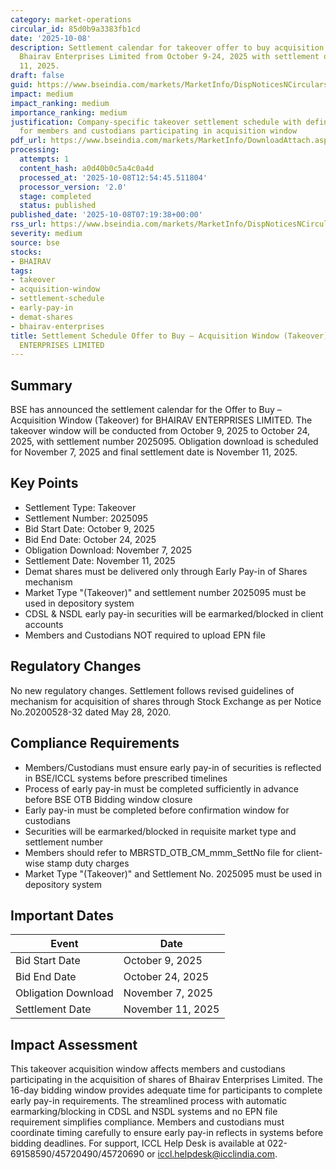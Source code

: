 ```yaml
---
category: market-operations
circular_id: 85d0b9a3383fb1cd
date: '2025-10-08'
description: Settlement calendar for takeover offer to buy acquisition window for
  Bhairav Enterprises Limited from October 9-24, 2025 with settlement on November
  11, 2025.
draft: false
guid: https://www.bseindia.com/markets/MarketInfo/DispNoticesNCirculars.aspx?Noticeid={C54AF8A7-FE8A-4ADD-B74D-0FB683BA92A8}&noticeno=20251008-4&dt=10/08/2025&icount=4&totcount=35&flag=0
impact: medium
impact_ranking: medium
importance_ranking: medium
justification: Company-specific takeover settlement schedule with defined procedures
  for members and custodians participating in acquisition window
pdf_url: https://www.bseindia.com/markets/MarketInfo/DownloadAttach.aspx?id=20251008-4&attachedId=
processing:
  attempts: 1
  content_hash: a0d40b0c5a4c0a4d
  processed_at: '2025-10-08T12:54:45.511804'
  processor_version: '2.0'
  stage: completed
  status: published
published_date: '2025-10-08T07:19:38+00:00'
rss_url: https://www.bseindia.com/markets/MarketInfo/DispNoticesNCirculars.aspx?Noticeid={C54AF8A7-FE8A-4ADD-B74D-0FB683BA92A8}&noticeno=20251008-4&dt=10/08/2025&icount=4&totcount=35&flag=0
severity: medium
source: bse
stocks:
- BHAIRAV
tags:
- takeover
- acquisition-window
- settlement-schedule
- early-pay-in
- demat-shares
- bhairav-enterprises
title: Settlement Schedule Offer to Buy – Acquisition Window (Takeover) for BHAIRAV
  ENTERPRISES LIMITED
---
```


## Summary

BSE has announced the settlement calendar for the Offer to Buy – Acquisition Window (Takeover) for BHAIRAV ENTERPRISES LIMITED. The takeover window will be conducted from October 9, 2025 to October 24, 2025, with settlement number 2025095. Obligation download is scheduled for November 7, 2025 and final settlement date is November 11, 2025.

## Key Points

- Settlement Type: Takeover
- Settlement Number: 2025095
- Bid Start Date: October 9, 2025
- Bid End Date: October 24, 2025
- Obligation Download: November 7, 2025
- Settlement Date: November 11, 2025
- Demat shares must be delivered only through Early Pay-in of Shares mechanism
- Market Type "(Takeover)" and settlement number 2025095 must be used in depository system
- CDSL & NSDL early pay-in securities will be earmarked/blocked in client accounts
- Members and Custodians NOT required to upload EPN file

## Regulatory Changes

No new regulatory changes. Settlement follows revised guidelines of mechanism for acquisition of shares through Stock Exchange as per Notice No.20200528-32 dated May 28, 2020.

## Compliance Requirements

- Members/Custodians must ensure early pay-in of securities is reflected in BSE/ICCL systems before prescribed timelines
- Process of early pay-in must be completed sufficiently in advance before BSE OTB Bidding window closure
- Early pay-in must be completed before confirmation window for custodians
- Securities will be earmarked/blocked in requisite market type and settlement number
- Members should refer to MBRSTD_OTB_CM_mmm_SettNo file for client-wise stamp duty charges
- Market Type "(Takeover)" and Settlement No. 2025095 must be used in depository system

## Important Dates

| Event | Date |
|-------|------|
| Bid Start Date | October 9, 2025 |
| Bid End Date | October 24, 2025 |
| Obligation Download | November 7, 2025 |
| Settlement Date | November 11, 2025 |

## Impact Assessment

This takeover acquisition window affects members and custodians participating in the acquisition of shares of Bhairav Enterprises Limited. The 16-day bidding window provides adequate time for participants to complete early pay-in requirements. The streamlined process with automatic earmarking/blocking in CDSL and NSDL systems and no EPN file requirement simplifies compliance. Members and custodians must coordinate timing carefully to ensure early pay-in reflects in systems before bidding deadlines. For support, ICCL Help Desk is available at 022-69158590/45720490/45720690 or iccl.helpdesk@icclindia.com.